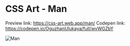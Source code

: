 # CSS Art - Man

Preview link: https://css-art.web.app/man/
Codepen link: https://codepen.io/OguzhanUlukaya/full/wvWGZbY

![Man](https://css-art.web.app/man/man_img.JPG)